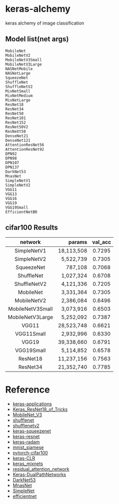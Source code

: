 # keras-alchemy
keras alchemy of image classification

## Model list(net args)
```
MobileNet
MobileNetV2
MobileNetV3Small
MobileNetV3Large
NASNetMobile
NASNetLarge
SqueezeNet
ShuffleNet
ShuffleNetV2
MixNetSmall
MixNetMedium
MixNetLarge
ResNet18
ResNet34
ResNet50
ResNet101
ResNet152
ResNet50V2
ResNeXt50
DenseNet21
DenseNet121
AttentionResNet56
AttentionResNet92
DPN92
DPN98
DPN107
DPN137
DarkNet53
MnasNet
SimpleNetV1
SimpleNetV2
VGG11
VGG13
VGG16
VGG19
VGG19Small
EfficientNetB0
```
## cifar100 Results

|network|params|val_acc|
|:---:|---:|:---:|
|SimpleNetV1|18,113,508|0.7295|
|SimpleNetV2|5,522,739|0.7305|
|SqueezeNet|787,108|0.7068|
|ShuffleNet|1,027,324|0.6708|
|ShuffleNetV2|4,121,336|0.7205|
|MobileNet|3,331,364|0.7305|
|MobileNetV2|2,386,084|0.6496|
|MobileNetV3Small|3,073,916|0.6503|
|MobileNetV3Large|5,252,092|0.7387|
|VGG11|28,523,748|0.6621|
|VGG11Small|2,932,996|0.6330|
|VGG19|39,338,660|0.6791|
|VGG19Small|5,114,852|0.6578|
|ResNet18|11,237,156|0.7563|
|ResNet34|21,352,740|0.7785|

# Reference
* [keras-applications](https://github.com/keras-team/keras-applications)
* [Keras_ResNet18_of_Tricks](https://github.com/Tony607/Keras_Bag_of_Tricks)
* [MobileNet_V3](https://github.com/godofpdog/MobileNetV3_keras/)
* [shufflenet](https://github.com/scheckmedia/keras-shufflenet/)
* [shufflenetv2](https://github.com/opconty/keras-shufflenetV2/)
* [keras-squeezenet](https://github.com/rcmalli/keras-squeezenet/)
* [keras-resnet](https://github.com/broadinstitute/keras-resnet)
* [keras-radam](https://github.com/CyberZHG/keras-radam)
* [mnist_siamese](https://github.com/keras-team/keras/blob/master/examples/mnist_siamese.py)
* [pytorch-cifar100](https://github.com/weiaicunzai/pytorch-cifar100)
* [keras-CLR](https://github.com/bckenstler/CLR)
* [keras_mixnets](https://github.com/titu1994/keras_mixnets)
* [residual_attention_network](https://github.com/qubvel/residual_attention_network)
* [Keras-DualPathNetworks](https://github.com/titu1994/Keras-DualPathNetworks)
* [DarkNet53](https://github.com/xiaochus/YOLOv3)
* [MnasNet](https://github.com/Shathe/MNasNet-Keras-Tensorflow)
* [SimpleNet](https://github.com/Coderx7/SimpleNet)
* [efficientnet](https://github.com/qubvel/efficientnet)

